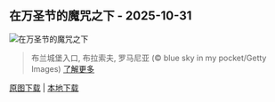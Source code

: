 ## 在万圣节的魔咒之下 - 2025-10-31
![在万圣节的魔咒之下](https://cn.bing.com/th?id=OHR.BranCastle_ZH-CN3879660917_UHD.jpg&rf=LaDigue_UHD.jpg&pid=hp&w=3840&h=2160&rs=1&c=4)

> 布兰城堡入口, 布拉索夫, 罗马尼亚 (© blue sky in my pocket/Getty Images)
> [了解更多](https://www.bing.com/search?q=%E5%B8%83%E5%85%B0%E5%9F%8E%E5%A0%A1&form=hpcapt&mkt=zh-cn)

[原图下载](https://cn.bing.com/th?id=OHR.BranCastle_ZH-CN3879660917_UHD.jpg&rf=LaDigue_UHD.jpg&pid=hp&w=3840&h=2160&rs=1&c=4) | [本地下载](images/2025/10/2025-10-31.jpg)


